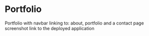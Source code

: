 # Portfolio
Portfolio with navbar linking to: about, portfolio and a contact page 
screenshot 
link to the deployed application
